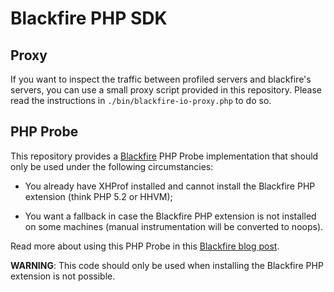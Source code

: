 Blackfire PHP SDK
=================

Proxy
-----

If you want to inspect the traffic between profiled servers and blackfire's servers, you can use a small proxy script provided in this repository. Please read the instructions in `./bin/blackfire-io-proxy.php` to do so.

PHP Probe
---------

This repository provides a [Blackfire](https://blackfire.io/) PHP Probe
implementation that should only be used under the following circumstancies:

 * You already have XHProf installed and cannot install the Blackfire PHP
   extension (think PHP 5.2 or HHVM);

 * You want a fallback in case the Blackfire PHP extension is not installed on
   some machines (manual instrumentation will be converted to noops).

Read more about using this PHP Probe in this [Blackfire blog
post](http://blog.blackfire.io/blackfire-for-xhprof-users.html).

**WARNING**: This code should only be used when installing the Blackfire PHP
extension is not possible.

